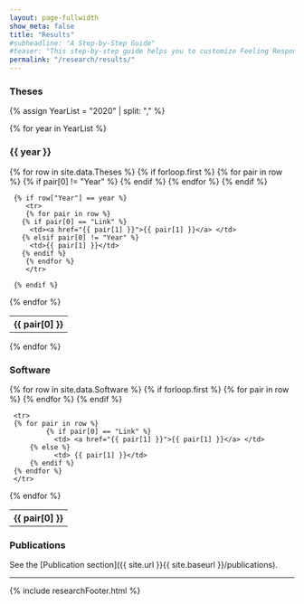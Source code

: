 ```yaml
---
layout: page-fullwidth
show_meta: false
title: "Results"
#subheadline: "A Step-by-Step Guide"
#teaser: "This step-by-step guide helps you to customize Feeling Responsive to your needs."
permalink: "/research/results/"
---
```


### Theses

{% assign YearList = "2020" | split: "," %}

{% for year in YearList %}
### {{ year }} 

<table>
  {% for row in site.data.Theses %}
     {% if forloop.first %}
	<tr>
	{% for pair in row %}
	   {% if pair[0] != "Year" %}
	      <th>{{ pair[0] }}</th>
	   {% endif %}
        {% endfor %}
	</tr>
     {% endif %}

     {% if row["Year"] == year %}
        <tr>
        {% for pair in row %}
	   {% if pair[0] == "Link" %}
	   	 <td><a href="{{ pair[1] }}">{{ pair[1] }}</a> </td>
	   {% elsif pair[0] != "Year" %}
	   	 <td>{{ pair[1] }}</td>
	   {% endif %}
        {% endfor %}
        </tr>

     {% endif %}    
  {% endfor %}
  
</table>
{% endfor %}

### Software

<table>
  {% for row in site.data.Software %}
     {% if forloop.first %}
	<tr>
	{% for pair in row %}
	      <th>{{ pair[0] }}</th>
        {% endfor %}
	</tr>
     {% endif %}

     <tr>
     {% for pair in row %}
     	     {% if pair[0] == "Link" %}
	     	   <td> <a href="{{ pair[1] }}">{{ pair[1] }}</a> </td>
	     {% else %}
	     	   <td> {{ pair[1] }}</td>
	     {% endif %}
     {% endfor %}
     </tr>

  {% endfor %}
  
</table>


### Publications

See the [Publication section]({{ site.url }}{{ site.baseurl }}/publications).

---

{% include researchFooter.html %}

